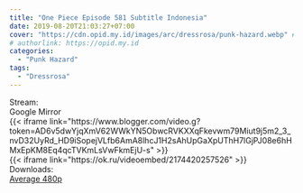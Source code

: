 ```yaml
---
title: "One Piece Episode 581 Subtitle Indonesia"
date: 2019-08-20T21:03:27+07:00
cover: "https://cdn.opid.my.id/images/arc/dressrosa/punk-hazard.webp" # Optional, cover
# authorlink: https://opid.my.id
categories:
  - "Punk Hazard"
tags:
  - "Dressrosa"
---
```

<div class="ui menu violet borderless inverted">
  <div class="header item active">
        Stream:
    </div>
  <a class="active item" data-tab="google">
    <i class="google drive icon"></i> Google
  </a>
  <a class="item nounderline" data-tab="mirror">
    <i class="odnoklassniki icon"></i> Mirror
  </a>
</div>
<div class="ui bottom attached tab segment active" style="border:0 !important;" data-tab="google">
{{< iframe link="https://www.blogger.com/video.g?token=AD6v5dwYjqXmV62WWkYN5ObwcRVKXXqFkevwm79Miut9j5m2_3_nvD32UyRd_HD9iSopejVLfb6AmA8lhcJ1H2sAhUpGaXpUThH7lGjPJ08e6hHMxEpKM8Eq4qcTVKmLsVwFkmEjU-s" >}}
</div>
<div class="ui bottom attached tab segment" style="border:0 !important;" data-tab="mirror">
{{< iframe link="https://ok.ru/videoembed/2174420257526" >}}
</div>
<div class="ui menu violet borderless inverted">
  <div class="header item active">
        Downloads:
    </div>
  <a class="item nounderline" href="https://ouo.io/Ln3Cg6" target="_blank" rel="dofollow"><i class="google drive icon"></i>
    Average 480p</a>
</div>